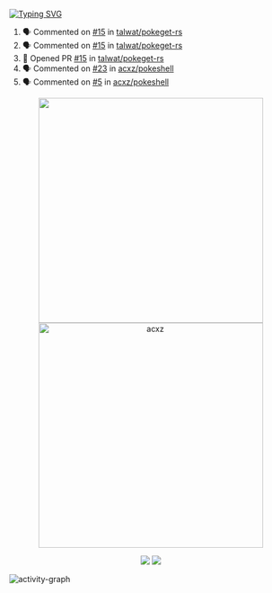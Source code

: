 [![Typing SVG](https://readme-typing-svg.herokuapp.com?size=16&color=AFFFA3&multiline=true&height=75&lines=contributing+to+robotics%2Fae%2Fml%2Fgpu;packaging+it+for+archlinux;ricer)](https://git.io/typing-svg)

<!--START_SECTION:activity-->
1. 🗣 Commented on [#15](https://github.com/talwat/pokeget-rs/pull/15#issuecomment-2440152481) in [talwat/pokeget-rs](https://github.com/talwat/pokeget-rs)
2. 🗣 Commented on [#15](https://github.com/talwat/pokeget-rs/pull/15#issuecomment-2440138923) in [talwat/pokeget-rs](https://github.com/talwat/pokeget-rs)
3. 💪 Opened PR [#15](https://github.com/talwat/pokeget-rs/pull/15) in [talwat/pokeget-rs](https://github.com/talwat/pokeget-rs)
4. 🗣 Commented on [#23](https://github.com/acxz/pokeshell/issues/23#issuecomment-2440096911) in [acxz/pokeshell](https://github.com/acxz/pokeshell)
5. 🗣 Commented on [#5](https://github.com/acxz/pokeshell/issues/5#issuecomment-2439994002) in [acxz/pokeshell](https://github.com/acxz/pokeshell)
<!--END_SECTION:activity-->

<p align="center">
  <img width="400em" src=https://github-readme-stats.vercel.app/api?username=acxz&include_all_commits=true&show_icons=true />
  <img width="400em" src="https://github-readme-streak-stats.herokuapp.com/?user=acxz&" alt="acxz" />
</p>

<p align="center">
  <img src=https://github-readme-stats.vercel.app/api/top-langs/?username=acxz&layout=compact />
  <img src=https://github-profile-trophy.vercel.app/?username=acxz&row=2&column=4 />
</p>

![activity-graph](https://github-readme-activity-graph.vercel.app/graph?username=acxz&bg_color=053c4a&color=ffffff&line=76c533&point=8f2fe1&area=true&hide_border=true&hide_title=true)
